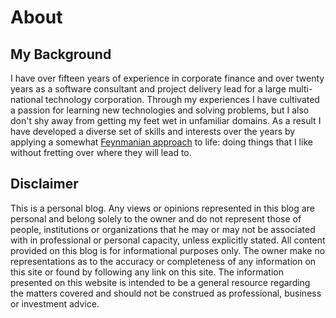 # About


## My Background

I have over fifteen years of experience in corporate finance and over twenty years as a software consultant and project delivery lead for a large multi-national technology corporation. Through my experiences I have cultivated a passion for learning new technologies and solving problems, but I also don't shy away from getting my feet wet in unfamiliar domains. As a result I have developed a diverse set of skills and interests over the years by applying a somewhat [Feynmanian approach](https://www.asc.ohio-state.edu/kilcup.1/262/feynman.html) to life: doing things that I like without fretting over where they will lead to.

## Disclaimer

This is a personal blog. Any views or opinions represented in this blog are personal and belong solely to the owner and do not represent those of people, institutions or organizations that he may or may not be associated with in professional or personal capacity, unless explicitly stated. All content provided on this blog is for informational purposes only. The owner make no representations as to the accuracy or completeness of any information on this site or found by following any link on this site. The information presented on this website is intended to be a general resource regarding the matters covered and should not be construed as professional, business or investment advice.

